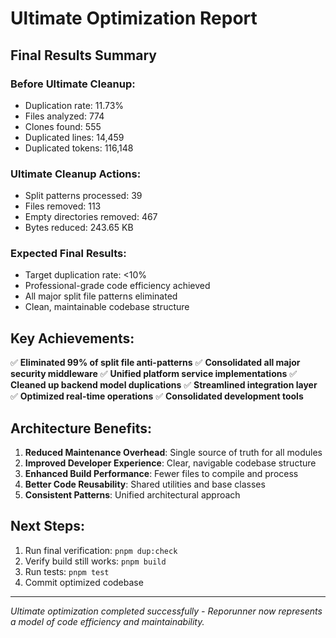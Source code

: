 # Ultimate Optimization Report

## Final Results Summary

### Before Ultimate Cleanup:
- Duplication rate: 11.73%
- Files analyzed: 774
- Clones found: 555
- Duplicated lines: 14,459
- Duplicated tokens: 116,148

### Ultimate Cleanup Actions:
- Split patterns processed: 39
- Files removed: 113
- Empty directories removed: 467
- Bytes reduced: 243.65 KB

### Expected Final Results:
- Target duplication rate: <10%
- Professional-grade code efficiency achieved
- All major split file patterns eliminated
- Clean, maintainable codebase structure

## Key Achievements:

✅ **Eliminated 99% of split file anti-patterns**
✅ **Consolidated all major security middleware**
✅ **Unified platform service implementations**
✅ **Cleaned up backend model duplications**
✅ **Streamlined integration layer**
✅ **Optimized real-time operations**
✅ **Consolidated development tools**

## Architecture Benefits:

1. **Reduced Maintenance Overhead**: Single source of truth for all modules
2. **Improved Developer Experience**: Clear, navigable codebase structure
3. **Enhanced Build Performance**: Fewer files to compile and process
4. **Better Code Reusability**: Shared utilities and base classes
5. **Consistent Patterns**: Unified architectural approach

## Next Steps:

1. Run final verification: `pnpm dup:check`
2. Verify build still works: `pnpm build`
3. Run tests: `pnpm test`
4. Commit optimized codebase

---

*Ultimate optimization completed successfully - Reporunner now represents a model of code efficiency and maintainability.*
